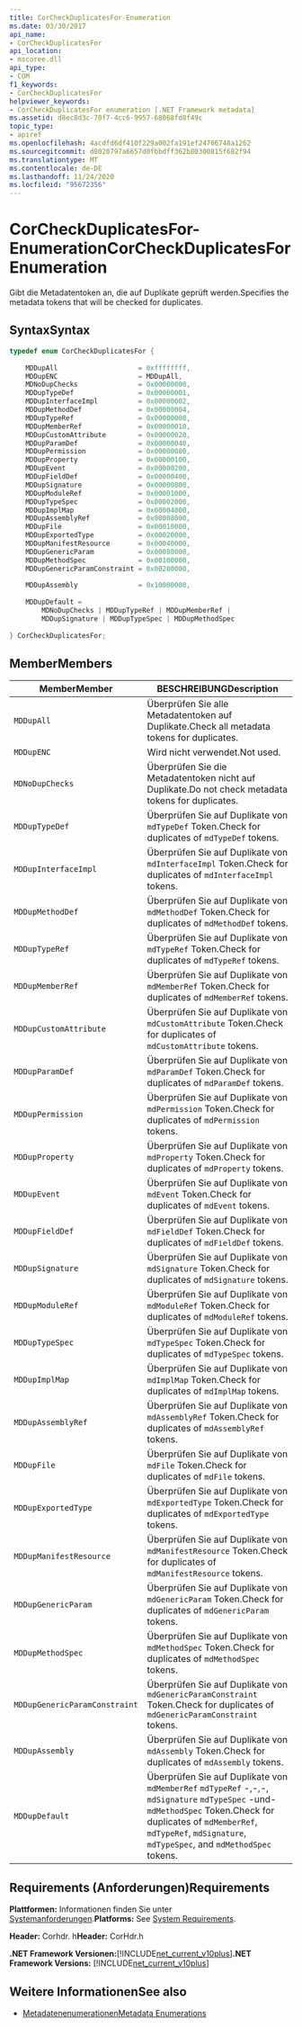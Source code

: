 ```yaml
---
title: CorCheckDuplicatesFor-Enumeration
ms.date: 03/30/2017
api_name:
- CorCheckDuplicatesFor
api_location:
- mscoree.dll
api_type:
- COM
f1_keywords:
- CorCheckDuplicatesFor
helpviewer_keywords:
- CorCheckDuplicatesFor enumeration [.NET Framework metadata]
ms.assetid: d8ec8d3c-70f7-4cc6-9957-68068fd8f49c
topic_type:
- apiref
ms.openlocfilehash: 4acdfd6df410f229a002fa191ef24766748a1262
ms.sourcegitcommit: d8020797a6657d0fbbdff362b80300815f682f94
ms.translationtype: MT
ms.contentlocale: de-DE
ms.lasthandoff: 11/24/2020
ms.locfileid: "95672356"
---
```

# <a name="corcheckduplicatesfor-enumeration"></a><span data-ttu-id="3b364-102">CorCheckDuplicatesFor-Enumeration</span><span class="sxs-lookup"><span data-stu-id="3b364-102">CorCheckDuplicatesFor Enumeration</span></span>

<span data-ttu-id="3b364-103">Gibt die Metadatentoken an, die auf Duplikate geprüft werden.</span><span class="sxs-lookup"><span data-stu-id="3b364-103">Specifies the metadata tokens that will be checked for duplicates.</span></span>  
  
## <a name="syntax"></a><span data-ttu-id="3b364-104">Syntax</span><span class="sxs-lookup"><span data-stu-id="3b364-104">Syntax</span></span>  
  
```cpp  
typedef enum CorCheckDuplicatesFor {  
  
    MDDupAll                    = 0xffffffff,  
    MDDupENC                    = MDDupAll,  
    MDNoDupChecks               = 0x00000000,  
    MDDupTypeDef                = 0x00000001,  
    MDDupInterfaceImpl          = 0x00000002,  
    MDDupMethodDef              = 0x00000004,  
    MDDupTypeRef                = 0x00000008,  
    MDDupMemberRef              = 0x00000010,  
    MDDupCustomAttribute        = 0x00000020,  
    MDDupParamDef               = 0x00000040,  
    MDDupPermission             = 0x00000080,  
    MDDupProperty               = 0x00000100,  
    MDDupEvent                  = 0x00000200,  
    MDDupFieldDef               = 0x00000400,  
    MDDupSignature              = 0x00000800,  
    MDDupModuleRef              = 0x00001000,  
    MDDupTypeSpec               = 0x00002000,  
    MDDupImplMap                = 0x00004000,  
    MDDupAssemblyRef            = 0x00008000,  
    MDDupFile                   = 0x00010000,  
    MDDupExportedType           = 0x00020000,  
    MDDupManifestResource       = 0x00040000,  
    MDDupGenericParam           = 0x00080000,  
    MDDupMethodSpec             = 0x00100000,  
    MDDupGenericParamConstraint = 0x00200000,  
  
    MDDupAssembly               = 0x10000000,  
  
    MDDupDefault =
        MDNoDupChecks | MDDupTypeRef | MDDupMemberRef |
        MDDupSignature | MDDupTypeSpec | MDDupMethodSpec  
  
} CorCheckDuplicatesFor;  
```  
  
## <a name="members"></a><span data-ttu-id="3b364-105">Member</span><span class="sxs-lookup"><span data-stu-id="3b364-105">Members</span></span>  
  
|<span data-ttu-id="3b364-106">Member</span><span class="sxs-lookup"><span data-stu-id="3b364-106">Member</span></span>|<span data-ttu-id="3b364-107">BESCHREIBUNG</span><span class="sxs-lookup"><span data-stu-id="3b364-107">Description</span></span>|  
|------------|-----------------|  
|`MDDupAll`|<span data-ttu-id="3b364-108">Überprüfen Sie alle Metadatentoken auf Duplikate.</span><span class="sxs-lookup"><span data-stu-id="3b364-108">Check all metadata tokens for duplicates.</span></span>|  
|`MDDupENC`|<span data-ttu-id="3b364-109">Wird nicht verwendet.</span><span class="sxs-lookup"><span data-stu-id="3b364-109">Not used.</span></span>|  
|`MDNoDupChecks`|<span data-ttu-id="3b364-110">Überprüfen Sie die Metadatentoken nicht auf Duplikate.</span><span class="sxs-lookup"><span data-stu-id="3b364-110">Do not check metadata tokens for duplicates.</span></span>|  
|`MDDupTypeDef`|<span data-ttu-id="3b364-111">Überprüfen Sie auf Duplikate von `mdTypeDef` Token.</span><span class="sxs-lookup"><span data-stu-id="3b364-111">Check for duplicates of `mdTypeDef` tokens.</span></span>|  
|`MDDupInterfaceImpl`|<span data-ttu-id="3b364-112">Überprüfen Sie auf Duplikate von `mdInterfaceImpl` Token.</span><span class="sxs-lookup"><span data-stu-id="3b364-112">Check for duplicates of `mdInterfaceImpl` tokens.</span></span>|  
|`MDDupMethodDef`|<span data-ttu-id="3b364-113">Überprüfen Sie auf Duplikate von `mdMethodDef` Token.</span><span class="sxs-lookup"><span data-stu-id="3b364-113">Check for duplicates of `mdMethodDef` tokens.</span></span>|  
|`MDDupTypeRef`|<span data-ttu-id="3b364-114">Überprüfen Sie auf Duplikate von `mdTypeRef` Token.</span><span class="sxs-lookup"><span data-stu-id="3b364-114">Check for duplicates of `mdTypeRef` tokens.</span></span>|  
|`MDDupMemberRef`|<span data-ttu-id="3b364-115">Überprüfen Sie auf Duplikate von `mdMemberRef` Token.</span><span class="sxs-lookup"><span data-stu-id="3b364-115">Check for duplicates of `mdMemberRef` tokens.</span></span>|  
|`MDDupCustomAttribute`|<span data-ttu-id="3b364-116">Überprüfen Sie auf Duplikate von `mdCustomAttribute` Token.</span><span class="sxs-lookup"><span data-stu-id="3b364-116">Check for duplicates of `mdCustomAttribute` tokens.</span></span>|  
|`MDDupParamDef`|<span data-ttu-id="3b364-117">Überprüfen Sie auf Duplikate von `mdParamDef` Token.</span><span class="sxs-lookup"><span data-stu-id="3b364-117">Check for duplicates of `mdParamDef` tokens.</span></span>|  
|`MDDupPermission`|<span data-ttu-id="3b364-118">Überprüfen Sie auf Duplikate von `mdPermission` Token.</span><span class="sxs-lookup"><span data-stu-id="3b364-118">Check for duplicates of `mdPermission` tokens.</span></span>|  
|`MDDupProperty`|<span data-ttu-id="3b364-119">Überprüfen Sie auf Duplikate von `mdProperty` Token.</span><span class="sxs-lookup"><span data-stu-id="3b364-119">Check for duplicates of `mdProperty` tokens.</span></span>|  
|`MDDupEvent`|<span data-ttu-id="3b364-120">Überprüfen Sie auf Duplikate von `mdEvent` Token.</span><span class="sxs-lookup"><span data-stu-id="3b364-120">Check for duplicates of `mdEvent` tokens.</span></span>|  
|`MDDupFieldDef`|<span data-ttu-id="3b364-121">Überprüfen Sie auf Duplikate von `mdFieldDef` Token.</span><span class="sxs-lookup"><span data-stu-id="3b364-121">Check for duplicates of `mdFieldDef` tokens.</span></span>|  
|`MDDupSignature`|<span data-ttu-id="3b364-122">Überprüfen Sie auf Duplikate von `mdSignature` Token.</span><span class="sxs-lookup"><span data-stu-id="3b364-122">Check for duplicates of `mdSignature` tokens.</span></span>|  
|`MDDupModuleRef`|<span data-ttu-id="3b364-123">Überprüfen Sie auf Duplikate von `mdModuleRef` Token.</span><span class="sxs-lookup"><span data-stu-id="3b364-123">Check for duplicates of `mdModuleRef` tokens.</span></span>|  
|`MDDupTypeSpec`|<span data-ttu-id="3b364-124">Überprüfen Sie auf Duplikate von `mdTypeSpec` Token.</span><span class="sxs-lookup"><span data-stu-id="3b364-124">Check for duplicates of `mdTypeSpec` tokens.</span></span>|  
|`MDDupImplMap`|<span data-ttu-id="3b364-125">Überprüfen Sie auf Duplikate von `mdImplMap` Token.</span><span class="sxs-lookup"><span data-stu-id="3b364-125">Check for duplicates of `mdImplMap` tokens.</span></span>|  
|`MDDupAssemblyRef`|<span data-ttu-id="3b364-126">Überprüfen Sie auf Duplikate von `mdAssemblyRef` Token.</span><span class="sxs-lookup"><span data-stu-id="3b364-126">Check for duplicates of `mdAssemblyRef` tokens.</span></span>|  
|`MDDupFile`|<span data-ttu-id="3b364-127">Überprüfen Sie auf Duplikate von `mdFile` Token.</span><span class="sxs-lookup"><span data-stu-id="3b364-127">Check for duplicates of `mdFile` tokens.</span></span>|  
|`MDDupExportedType`|<span data-ttu-id="3b364-128">Überprüfen Sie auf Duplikate von `mdExportedType` Token.</span><span class="sxs-lookup"><span data-stu-id="3b364-128">Check for duplicates of `mdExportedType` tokens.</span></span>|  
|`MDDupManifestResource`|<span data-ttu-id="3b364-129">Überprüfen Sie auf Duplikate von `mdManifestResource` Token.</span><span class="sxs-lookup"><span data-stu-id="3b364-129">Check for duplicates of `mdManifestResource` tokens.</span></span>|  
|`MDDupGenericParam`|<span data-ttu-id="3b364-130">Überprüfen Sie auf Duplikate von `mdGenericParam` Token.</span><span class="sxs-lookup"><span data-stu-id="3b364-130">Check for duplicates of `mdGenericParam` tokens.</span></span>|  
|`MDDupMethodSpec`|<span data-ttu-id="3b364-131">Überprüfen Sie auf Duplikate von `mdMethodSpec` Token.</span><span class="sxs-lookup"><span data-stu-id="3b364-131">Check for duplicates of `mdMethodSpec` tokens.</span></span>|  
|`MDDupGenericParamConstraint`|<span data-ttu-id="3b364-132">Überprüfen Sie auf Duplikate von `mdGenericParamConstraint` Token.</span><span class="sxs-lookup"><span data-stu-id="3b364-132">Check for duplicates of `mdGenericParamConstraint` tokens.</span></span>|  
|`MDDupAssembly`|<span data-ttu-id="3b364-133">Überprüfen Sie auf Duplikate von `mdAssembly` Token.</span><span class="sxs-lookup"><span data-stu-id="3b364-133">Check for duplicates of `mdAssembly` tokens.</span></span>|  
|`MDDupDefault`|<span data-ttu-id="3b364-134">Überprüfen Sie auf Duplikate von `mdMemberRef` `mdTypeRef` -,-,-, `mdSignature` `mdTypeSpec` -und- `mdMethodSpec` Token.</span><span class="sxs-lookup"><span data-stu-id="3b364-134">Check for duplicates of `mdMemberRef`, `mdTypeRef`, `mdSignature`, `mdTypeSpec`, and `mdMethodSpec` tokens.</span></span>|  
  
## <a name="requirements"></a><span data-ttu-id="3b364-135">Requirements (Anforderungen)</span><span class="sxs-lookup"><span data-stu-id="3b364-135">Requirements</span></span>  

 <span data-ttu-id="3b364-136">**Plattformen:** Informationen finden Sie unter [Systemanforderungen](../../get-started/system-requirements.md).</span><span class="sxs-lookup"><span data-stu-id="3b364-136">**Platforms:** See [System Requirements](../../get-started/system-requirements.md).</span></span>  
  
 <span data-ttu-id="3b364-137">**Header:** Corhdr. h</span><span class="sxs-lookup"><span data-stu-id="3b364-137">**Header:** CorHdr.h</span></span>  
  
 <span data-ttu-id="3b364-138">**.NET Framework Versionen:**[!INCLUDE[net_current_v10plus](../../../../includes/net-current-v10plus-md.md)]</span><span class="sxs-lookup"><span data-stu-id="3b364-138">**.NET Framework Versions:** [!INCLUDE[net_current_v10plus](../../../../includes/net-current-v10plus-md.md)]</span></span>  
  
## <a name="see-also"></a><span data-ttu-id="3b364-139">Weitere Informationen</span><span class="sxs-lookup"><span data-stu-id="3b364-139">See also</span></span>

- [<span data-ttu-id="3b364-140">Metadatenenumerationen</span><span class="sxs-lookup"><span data-stu-id="3b364-140">Metadata Enumerations</span></span>](metadata-enumerations.md)
